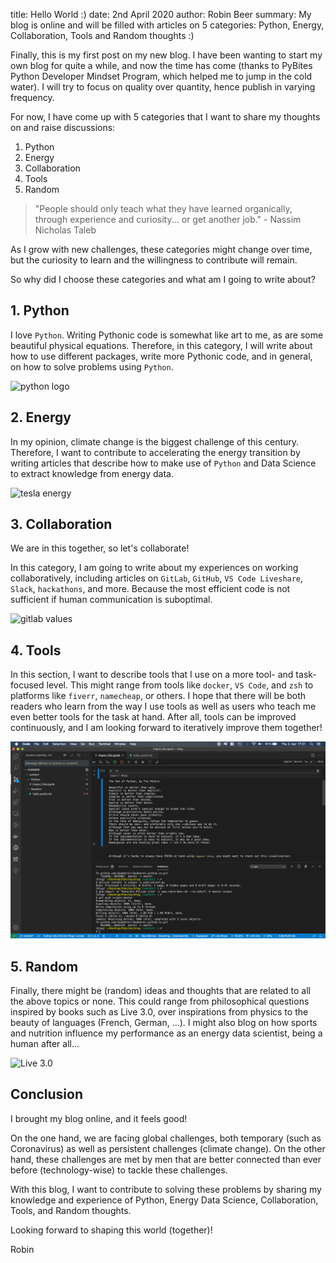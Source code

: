 title: Hello World :)
date: 2nd April 2020
author: Robin Beer
summary: My blog is online and will be filled with articles on 5 categories: Python, Energy, Collaboration, Tools and Random thoughts :)

Finally, this is my first post on my new blog. I have been wanting to start my own blog for quite a while, and now the time has come (thanks to PyBites Python Developer Mindset Program, which helped me to jump in the cold water). I will try to focus on quality over quantity, hence publish in varying frequency.

For now, I have come up with 5 categories that I want to share my thoughts on and raise discussions:

1. Python
2. Energy
3. Collaboration
4. Tools
5. Random

> "People should only teach what they have learned organically, through experience and curiosity... or get another job." - Nassim Nicholas Taleb

As I grow with new challenges, these categories might change over time, but the curiosity to learn and the willingness to contribute will remain.

So why did I choose these categories and what am I going to write about?

## 1. Python

I love `Python`. Writing Pythonic code is somewhat like art to me, as are some beautiful physical equations.
Therefore, in this category, I will write about how to use different packages, write more Pythonic code, and in general, on how to solve problems using `Python`.

![python logo](https://upload.wikimedia.org/wikipedia/commons/f/f8/Python_logo_and_wordmark.svg)

## 2. Energy

In my opinion, climate change is the biggest challenge of this century. Therefore, I want to contribute to accelerating the energy transition by writing articles that describe how to make use of `Python` and Data Science to extract knowledge from energy data.

![tesla energy](https://i1.wp.com/electrek.co/wp-content/uploads/sites/3/2018/11/Tesla-house-model-s-powerwall-solar-roof-e1541152190196.jpg?w=2500&quality=82&strip=all&ssl=1)

## 3. Collaboration

We are in this together, so let's collaborate!

In this category, I am going to write about my experiences on working collaboratively, including articles on `GitLab`, `GitHub`, `VS Code Liveshare`, `Slack`, `hackathons`, and more. Because the most efficient code is not sufficient if human communication is suboptimal.

![gitlab values](https://about.gitlab.com/handbook/values/images/values.png)

## 4. Tools

In this section, I want to describe tools that I use on a more tool- and task-focused level. This might range from tools like `docker`, `VS Code`, and `zsh` to platforms like `fiverr`, `namecheap`, or others. I hope that there will be both readers who learn from the way I use tools as well as users who teach me even better tools for the task at hand. After all, tools can be improved continuously, and I am looking forward to iteratively improve them together!

![VS Code](vs_code_screenshot.png)

## 5. Random

Finally, there might be (random) ideas and thoughts that are related to all the above topics or none. This could range from philosophical questions inspired by books such as Live 3.0, over inspirations from physics to the beauty of languages (French, German, ...). I might also blog on how sports and nutrition influence my performance as an energy data scientist, being a human after all...

![Live 3.0](https://space.mit.edu/home/tegmark/book2img/book_icon.jpg)

## Conclusion

I brought my blog online, and it feels good!

On the one hand, we are facing global challenges, both temporary (such as Coronavirus) as well as persistent challenges (climate change). On the other hand, these challenges are met by men that are better connected than ever before (technology-wise) to tackle these challenges. 

With this blog, I want to contribute to solving these problems by sharing my knowledge and experience of Python, Energy Data Science, Collaboration, Tools, and Random thoughts.

Looking forward to shaping this world (together)!

Robin